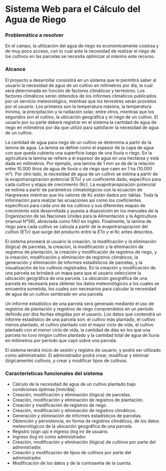 # Sistema Web para el Cálculo del Agua de Riego
### Problemática a resolver
En el campo, la utilización del agua de riego es económicamente costosa y de muy poco acceso, con lo cual ante la necesidad de realizar el riego de los cultivos en las parcelas se necesita optimizar al máximo este recurso.

### Alcance
El proyecto a desarrollar consistirá en un sistema que le permitirá saber al usuario la necesidad de agua de un cultivo en milímetros por día, la cual será determinada en función de factores climáticos y terrestres. Los factores climáticos serán obtenidos de los informes climáticos publicados por un servicio meteorológico, mientras que los terrestres serán provistos por el usuario. Los primeros son la temperatura máxima, la temperatura mínima, la precipitación y la radiación solar, entre otros, mientras que los segundos son el cultivo, la ubicación geográfica y el riego de un cultivo. El usuario por su parte deberá registrar en el sistema la cantidad de agua de riego en milímetros por día que utilizó para satisfacer la necesidad de agua de un cultivo.

La cantidad de agua para riego de un cultivo se determina a partir de la lamina de agua. La lamina se define como el espesor de la capa de agua con que queda cubierta una superficie luego de una lluvia o riego. En la agricultura la lamina se refiere a el espesor de agua en una hectárea y está dada en milímetros. Por ejemplo, una lamina de 1 mm se da de la relación entre 10.000 litros de agua de lluvia o de riego que caen en 1 ha (10.000 m²). Por otro lado, la necesidad de agua de un cultivo se estima a partir de la evapotranspiracion potencial (ETo) y un coeficiente dado, específico para cada cultivo y etapa de crecimiento (Kc). La evapotranspiración potencial se estima a partir de parámetros climatológicos con la ecuación de Hargreaves mientras que los valores de Kc están dados por tablas. Toda la información para realizar las ecuaciones así como los coeficientes específicos para cada uno de los cultivos y sus diferentes etapas de crecimiento está desarrollada y puesta a disposición en los manuales de la Organización de las Naciones Unidas para la Alimentación y la Agricultura (manual N°56), abreviada como FAO en inglés. Finalmente, la lamina de riego para cada cultivo se calcula a partir de la evapotranspracion del cultivo (ETc) que surge del producto entre la ETo y el Kc antes descritos.

El sistema proveerá al usuario la creación, la modificación y la eliminación (lógica) de parcelas, la creación, la modificación y la eliminación de registros de plantación, la creación y modificación de registros de riego, y la creación, modificación y eliminación de registros climáticos, la generación y eliminación de informes estadísticos de parcelas, y la visualización de los cultivos registrados. En la creación y modificación de una parcela se brindará un mapa para que el usuario seleccione la ubicación geográfica de una parcela. La ubicación geográfica de una parcela es necesaria para obtener los datos meteorológicos a los cuales se encuentra sometida, los cuales son necesarios para calcular la necesidad de agua de un cultivo sembrado en una parcela.

Un informe estadístico de una parcela será generado mediante el uso de registros de plantación y registros de riego comprendidos en un período definido por dos fechas elegidas por el usuario. Los datos que contendrá un informe estadístico de una parcela son: el cultivo más plantado, el cultivo menos plantado, el cultivo plantado con el mayor ciclo de vida, el cultivo plantado con el menor ciclo de vida, la cantidad de días en los que una parcela no tuvo ningún cultivo plantado y la cantidad total de agua de lluvia en milímetros por período que cayó sobre una parcela.

El sistema tendrá inicio de sesión y registro de usuario, y podrá ser utilizado como administrador. El administrador podrá crear, modificar y eliminar (lógicamente) cultivos, y crear y modificar tipos de cultivos.

### Características funcionales del sistema
- Cálculo de la necesidad de agua de un cultivo plantado bajo condiciones óptimas [mm/día].
- Creación, modificación y eliminación (lógica) de parcelas.
- Creación, modificación y eliminación de registros de plantación.
- Creación y modificación de registros de riego.
- Creación, modificación y eliminación de registros climáticos.
- Generación y eliminación de informes estadísticos de parcelas.
- Obtención y persistencia, en forma de registros climáticos, de los datos meteorológicos de la ubicación geográfica de una parcela.
- Registro (sign up) e ingreso (log in) de usuario.
- Ingreso (log in) como administrador. 
- Creación, modificación y eliminación (lógica) de cultivos por parte del administrador.
- Creación y modificación de tipos de cultivos por parte del administrador.
- Modificación de los datos y de la contraseña de la cuenta.